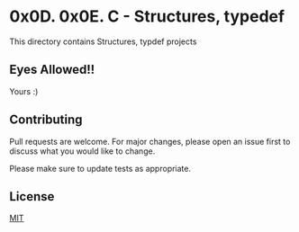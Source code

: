 # 0x0D. 0x0E. C - Structures, typedef

This directory contains Structures, typdef projects
## Eyes Allowed!!
Yours :)

## Contributing
Pull requests are welcome. For major changes, please open an issue first to discuss what you would like to change.

Please make sure to update tests as appropriate.

## License
[MIT](https://choosealicense.com/licenses/mit/)